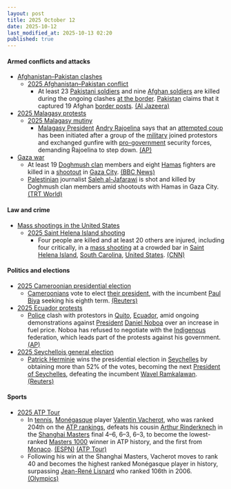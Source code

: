 ```yaml
---
layout: post
title: 2025 October 12
date: 2025-10-12
last_modified_at: 2025-10-13 02:20
published: true
---
```



#### Armed conflicts and attacks

* [Afghanistan–Pakistan clashes](https://en.wikipedia.org/wiki/Afghanistan%E2%80%93Pakistan_clashes_%282024%E2%80%93present%29 "Afghanistan–Pakistan clashes (2024–present)")
  * [2025 Afghanistan–Pakistan conflict](https://en.wikipedia.org/wiki/2025_Afghanistan%E2%80%93Pakistan_conflict "2025 Afghanistan–Pakistan conflict")
    * At least 23 [Pakistani soldiers](https://en.wikipedia.org/wiki/Pakistan_Army "Pakistan Army") and nine [Afghan soldiers](https://en.wikipedia.org/wiki/Afghan_Army "Afghan Army") are killed during the ongoing clashes [at the border](https://en.wikipedia.org/wiki/Durand_Line "Durand Line"). [Pakistan](https://en.wikipedia.org/wiki/Pakistan "Pakistan") claims that it captured 19 Afghan [border posts](https://en.wikipedia.org/wiki/Border_checkpoint "Border checkpoint"). [(Al Jazeera)](https://www.aljazeera.com/news/2025/10/12/taliban-pakistani-forces-trade-heavy-fire-along-afghanistan-border)
* [2025 Malagasy protests](https://en.wikipedia.org/wiki/2025_Malagasy_protests "2025 Malagasy protests")
  * [2025 Malagasy mutiny](https://en.wikipedia.org/wiki/2025_Malagasy_mutiny "2025 Malagasy mutiny")
    * [Malagasy President](https://en.wikipedia.org/wiki/Malagasy_President "Malagasy President") [Andry Rajoelina](https://en.wikipedia.org/wiki/Andry_Rajoelina "Andry Rajoelina") says that an [attempted coup](https://en.wikipedia.org/wiki/Coup_d%27%C3%A9tat "Coup d'état") has been initiated after a group of the [military](https://en.wikipedia.org/wiki/Madagascar_Armed_Forces "Madagascar Armed Forces") joined protestors and exchanged gunfire with [pro-government](https://en.wikipedia.org/wiki/Politics_of_Madagascar "Politics of Madagascar") security forces, demanding Rajoelina to step down. [(AP)](https://apnews.com/article/madagascar-protests-attempted-coup-e6dd29a429e06362efd238cfac7270d0)
* [Gaza war](https://en.wikipedia.org/wiki/Gaza_war "Gaza war")
  * At least 19 [Doghmush clan](https://en.wikipedia.org/wiki/Doghmush_clan "Doghmush clan") members and eight [Hamas](https://en.wikipedia.org/wiki/Hamas "Hamas") fighters are killed in a [shootout](https://en.wikipedia.org/wiki/Shootout "Shootout") in [Gaza City](https://en.wikipedia.org/wiki/Gaza_City "Gaza City"). [(BBC News)](https://www.bbc.com/news/articles/cg5e551j593o)
  * [Palestinian](https://en.wikipedia.org/wiki/Palestinians "Palestinians") journalist [Saleh al-Jafarawi](https://en.wikipedia.org/wiki/Saleh_al-Jafarawi "Saleh al-Jafarawi") is shot and killed by Doghmush clan members amid shootouts with Hamas in Gaza City. [(TRT World)](https://www.trtworld.com/article/34ca89c73006)

#### Law and crime

* [Mass shootings in the United States](https://en.wikipedia.org/wiki/Mass_shootings_in_the_United_States "Mass shootings in the United States")
  * [2025 Saint Helena Island shooting](https://en.wikipedia.org/wiki/2025_Saint_Helena_Island_shooting "2025 Saint Helena Island shooting")
    * Four people are killed and at least 20 others are injured, including four critically, in a [mass shooting](https://en.wikipedia.org/wiki/Mass_shooting "Mass shooting") at a crowded bar in [Saint Helena Island](https://en.wikipedia.org/wiki/Saint_Helena_Island_%28South_Carolina%29 "Saint Helena Island (South Carolina)"), [South Carolina](https://en.wikipedia.org/wiki/South_Carolina "South Carolina"), [United States](https://en.wikipedia.org/wiki/United_States "United States"). [(CNN)](https://www.cnn.com/2025/10/12/us/south-carolina-bar-shooting-sun)

#### Politics and elections

* [2025 Cameroonian presidential election](https://en.wikipedia.org/wiki/2025_Cameroonian_presidential_election "2025 Cameroonian presidential election")
  * [Cameroonians](https://en.wikipedia.org/wiki/Cameroonians "Cameroonians") vote to elect [their president](https://en.wikipedia.org/wiki/President_of_Cameroon "President of Cameroon"), with the incumbent [Paul Biya](https://en.wikipedia.org/wiki/Paul_Biya "Paul Biya") seeking his eighth term. [(Reuters)](https://www.reuters.com/world/africa/cameroon-holds-presidential-election-biya-seeks-extend-four-decade-iron-grip-2025-10-12/)
* [2025 Ecuador protests](https://en.wikipedia.org/wiki/2025_Ecuador_protests "2025 Ecuador protests")
  * [Police](https://en.wikipedia.org/wiki/National_Police_of_Ecuador "National Police of Ecuador") clash with protestors in [Quito](https://en.wikipedia.org/wiki/Quito "Quito"), [Ecuador](https://en.wikipedia.org/wiki/Ecuador "Ecuador"), amid ongoing demonstrations against [President](https://en.wikipedia.org/wiki/President_of_Ecuador "President of Ecuador") [Daniel Noboa](https://en.wikipedia.org/wiki/Daniel_Noboa "Daniel Noboa") over an increase in fuel price. Noboa has refused to negotiate with the [Indigenous](https://en.wikipedia.org/wiki/Indigenous_peoples_in_Ecuador "Indigenous peoples in Ecuador") federation, which leads part of the protests against his government. [(AP)](https://apnews.com/article/daniel-noboa-quito-ecuador-indigenous-1a897be431ca52db8352315d8c8f75f1)
* [2025 Seychellois general election](https://en.wikipedia.org/wiki/2025_Seychellois_general_election "2025 Seychellois general election")
  * [Patrick Herminie](https://en.wikipedia.org/wiki/Patrick_Herminie "Patrick Herminie") wins the presidential election in [Seychelles](https://en.wikipedia.org/wiki/Seychelles "Seychelles") by obtaining more than 52% of the votes, becoming the next [President of Seychelles](https://en.wikipedia.org/wiki/President_of_Seychelles "President of Seychelles"), defeating the incumbent [Wavel Ramkalawan](https://en.wikipedia.org/wiki/Wavel_Ramkalawan "Wavel Ramkalawan"). [(Reuters)](https://www.reuters.com/world/africa/former-speaker-herminie-wins-seychelles-presidential-election-2025-10-12/)

#### Sports

* [2025 ATP Tour](https://en.wikipedia.org/wiki/2025_ATP_Tour "2025 ATP Tour")
  * In [tennis](https://en.wikipedia.org/wiki/Tennis "Tennis"), [Monégasque](https://en.wikipedia.org/wiki/Monaco "Monaco") player [Valentin Vacherot](https://en.wikipedia.org/wiki/Valentin_Vacherot "Valentin Vacherot"), who was ranked 204th on the [ATP rankings](https://en.wikipedia.org/wiki/ATP_rankings "ATP rankings"), defeats his cousin [Arthur Rinderknech](https://en.wikipedia.org/wiki/Arthur_Rinderknech "Arthur Rinderknech") in the [Shanghai Masters](https://en.wikipedia.org/wiki/Shanghai_Masters_%28tennis%29 "Shanghai Masters (tennis)") final 4–6, 6–3, 6–3, to become the lowest-ranked [Masters 1000](https://en.wikipedia.org/wiki/Masters_1000 "Masters 1000") winner in ATP history, and the first from [Monaco](https://en.wikipedia.org/wiki/Monaco "Monaco"). [(ESPN)](https://www.espn.com/tennis/story/_/id/46570136/valentin-vacherot-beats-cousin-arthur-rinderknech-win-shanghai-masters) [(ATP Tour)](https://www.atptour.com/en/news/vacherot-first-time-winner-spotlight-shanghai-2025)
  * Following his win at the Shanghai Masters, Vacherot moves to rank 40 and becomes the highest ranked Monégasque player in history, surpassing [Jean-René Lisnard](https://en.wikipedia.org/wiki/Jean-Ren%C3%A9_Lisnard "Jean-René Lisnard") who ranked 106th in 2006. [(Olympics)](https://www.olympics.com/en/news/shanghai-masters-2025-arthur-rinderknech-valentin-vacherot-all-cousin-final-results)
